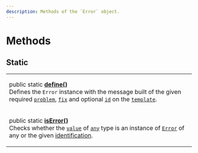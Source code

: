 ```yaml
---
description: Methods of the `Error` object.
---
```


# Methods

## Static

|                                                                                                                                                                                                                                                                                                                                                                                                                                                             |
| ----------------------------------------------------------------------------------------------------------------------------------------------------------------------------------------------------------------------------------------------------------------------------------------------------------------------------------------------------------------------------------------------------------------------------------------------------------- |
| <p>public static <a href="static-define.md"><strong>define()</strong></a><br>Defines the <code>Error</code> instance with the message built of the given required <a href="static-define.md#problem-string"><code>problem</code></a>, <a href="static-define.md#fix-string"><code>fix</code></a> and optional <a href="static-define.md#id-id"><code>id</code></a> on the <a href="static-define.md#template-error.template"><code>template</code></a>.</p> |
| <p>public static <a href="static-iserror.md"><strong>isError()</strong></a><strong></strong><br><strong></strong>Checks whether the <a href="./#value-any"><code>value</code></a> of <a href="https://www.typescriptlang.org/docs/handbook/2/everyday-types.html#any"><code>any</code></a> type is an instance of <a href="broken-reference"><code>Error</code></a> of any or the given <a href="./#id-id">identification</a>.</p>                          |
